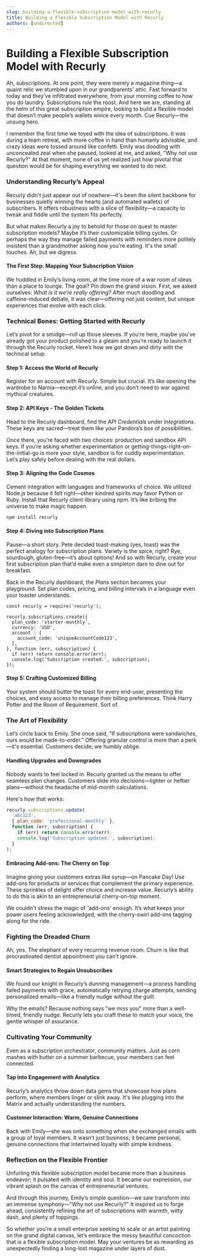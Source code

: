 ```yaml
---
slug: building-a-flexible-subscription-model-with-recurly
title: Building a Flexible Subscription Model with Recurly
authors: [undirected]
---
```



# Building a Flexible Subscription Model with Recurly

Ah, subscriptions. At one point, they were merely a magazine thing—a quaint relic we stumbled upon in our grandparents' attic. Fast forward to today and they’ve infiltrated everywhere, from your morning coffee to how you do laundry. Subscriptions rule the roost. And here we are, standing at the helm of this great subscription empire, looking to build a flexible model that doesn’t make people’s wallets wince every month. Cue Recurly—the unsung hero.

I remember the first time we toyed with the idea of subscriptions. It was during a team retreat, with more coffee in hand than humanly advisable, and crazy ideas were tossed around like confetti. Emily was doodling with unconcealed zeal when she paused, looked at me, and asked, "Why not use Recurly?" At that moment, none of us yet realized just how pivotal that question would be for shaping everything we wanted to do next.

### Understanding Recurly’s Appeal

Recurly didn't just appear out of nowhere—it's been the silent backbone for businesses quietly winning the hearts (and automated wallets) of subscribers. It offers robustness with a slice of flexibility—a capacity to tweak and fiddle until the system fits perfectly.

But what makes Recurly a joy to behold for those on quest to master subscription models? Maybe it’s their customizable billing cycles. Or perhaps the way they manage failed payments with reminders more politely insistent than a grandmother asking how you’re eating. It's the small touches. Ah, but we digress.

#### The First Step: Mapping Your Subscription Vision 

We huddled in Emily’s living room, at the time more of a war room of ideas than a place to lounge. The goal? Pin down the grand vision. First, we asked ourselves: *What is it we’re really offering?* After much doodling and caffeine-induced debate, it was clear—offering not just content, but unique experiences that evolve with each click.

### Technical Bones: Getting Started with Recurly

Let’s pivot for a smidge—roll up those sleeves. If you’re here, maybe you’ve already got your product polished to a gleam and you’re ready to launch it through the Recurly rocket. Here’s how we got down and dirty with the technical setup.

#### Step 1: Access the World of Recurly

Register for an account with Recurly. Simple but crucial. It’s like opening the wardrobe to Narnia—except it’s online, and you don’t need to war against mythical creatures.

#### Step 2: API Keys - The Golden Tickets

Head to the Recurly dashboard, find the *API Credentials* under *Integrations*. These keys are sacred—treat them like your Pandora’s box of possibilities.

Once there, you’re faced with two choices: production and sandbox API keys. If you’re asking whether experimentation or getting-things-right-on-the-initial-go is more your style, sandbox is for cuddly experimentation. Let’s play safely before dealing with the real dollars.

#### Step 3: Aligning the Code Cosmos

Cement integration with languages and frameworks of choice. We utilized Node.js because it felt right—other kindred spirits may favor Python or Ruby. Install that Recurly client library using npm. It’s like bribing the universe to make magic happen.

```bash
npm install recurly
```

#### Step 4: Diving into Subscription Plans

Pause—a short story. Pete decided toast-making (yes, toast) was the perfect analogy for subscription plans. Variety is the spice, right? Rye, sourdough, gluten-free—it’s about options! And so with Recurly, create your first subscription plan that’d make even a simpleton dare to dine out for breakfast.

Back in the Recurly dashboard, the *Plans* section becomes your playground. Set plan codes, pricing, and billing intervals in a language even your toaster understands.

```
const recurly = require('recurly');

recurly.subscriptions.create({
  plan_code: 'starter-monthly',
  currency: 'USD',
  account : {
    account_code: 'uniqueAccountCode123',
  },
}, function (err, subscription) {
  if (err) return console.error(err);
  console.log('Subscription created:', subscription);
});
```

#### Step 5: Crafting Customized Billing

Your system should butter the toast for every end-user, presenting the choices, and easy access to manage their billing preferences. Think Harry Potter and the Room of Requirement. Sort of.

### The Art of Flexibility 

Let’s circle back to Emily. She once said, “If subscriptions were sandwiches, ours would be made-to-order.” Offering granular control is more than a perk—it's essential. Customers decide; we humbly oblige.

#### Handling Upgrades and Downgrades

Nobody wants to feel locked in. Recurly granted us the means to offer seamless plan changes. Customers slide into decisions—lighter or heftier plans—without the headache of mid-month calculations.

Here's how that works:

```javascript
recurly.subscriptions.update(
  'abc123',
  { plan_code: 'professional-monthly' },
  function (err, subscription) {
    if (err) return console.error(err);
    console.log('Subscription updated:', subscription);
  }
);
```

#### Embracing Add-ons: The Cherry on Top

Imagine giving your customers extras like syrup—on Pancake Day! Use add-ons for products or services that complement the primary experience. These sprinkles of delight offer choice and increase value. Recurly’s ability to do this is akin to an entrepreneurial cherry-on-top moment.

We couldn't stress the magic of 'add-ons' enough. It’s what keeps your power users feeling acknowledged, with the cherry-swirl add-ons tagging along for the ride.

### Fighting the Dreaded Churn

Ah, yes. The elephant of every recurring revenue room. Churn is like that procrastinated dentist appointment you can’t ignore. 

#### Smart Strategies to Regain Unsubscribes

We found our knight in Recurly’s dunning management—a process handling failed payments with grace, automatically retrying charge attempts, sending personalized emails—like a friendly nudge without the guilt.

Why the emails? Because nothing says "we miss you" more than a well-timed, friendly nudge. Recurly lets you craft these to match your voice, the gentle whisper of assurance.

### Cultivating Your Community

Even as a subscription orchestrator, community matters. Just as corn mashes with butter on a summer barbecue, your members can feel connected. 

#### Tap Into Engagement with Analytics

Recurly’s analytics throw down data gems that showcase how plans perform, where members linger or slink away. It's like plugging into the Matrix and actually understanding the numbers.

#### Customer Interaction: Warm, Genuine Connections

Back with Emily—she was onto something when she exchanged emails with a group of loyal members. It wasn’t just business; it became personal, genuine connections that intertwined loyalty with simple kindness.

### Reflection on the Flexible Frontier

Unfurling this flexible subscription model became more than a business endeavor; it pulsated with identity and soul. It became our expression, our vibrant splash on the canvas of entrepreneurial ventures.

And through this journey, Emily’s simple question—we saw transform into an immense symphony—"Why not use Recurly?" It inspired us to forge ahead, consistently refining the art of subscriptions with warmth, witty dash, and plenty of toppings.

So whether you’re a small enterprise seeking to scale or an artist painting on the grand digital canvas, let’s embrace the messy beautiful concoction that is a flexible subscription model. May your ventures be as rewarding as unexpectedly finding a long-lost magazine under layers of dust.